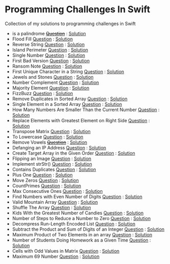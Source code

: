 # Programming Challenges In Swift
Collection of my solutions to programming challenges in Swift

* is a palindrome <strike>[Question]()</strike> : [Solution](/ValidPalindrome.playground/Contents.swift)
* Flood Fill [Question](https://leetcode.com/problems/flood-fill/) : [Solution](/FloodFill.playground/Contents.swift)
* Reverse String [Question](https://leetcode.com/problems/reverse-string/) : [Solution](/ReverseString.playground/Contents.swift)
* Island Perimeter [Question](https://leetcode.com/problems/island-perimeter/) : [Solution](/IslandPerimeter.playground/Contents.swift)
* Single Number [Question](https://leetcode.com/problems/single-number/) : [Solution](/SingleNumber.playground/Contents.swift)
* First Bad Version [Question](https://leetcode.com/problems/first-bad-version/) : [Solution](/FirstBadVersion.playground/Contents.swift)
* Ransom Note [Question](https://leetcode.com/problems/ransom-note/) : [Solution](/RansomNote.playground/Contents.swift)
* First Unique Character in a String [Question](https://leetcode.com/problems/first-unique-character-in-a-string/) : [Solution](/FirstUniqueCharacter.playground/Contents.swift)
* Jewels and Stones [Question](https://leetcode.com/problems/jewels-and-stones/) : [Solution](/JewelsAndStones.playground/Contents.swift)
* Number Complement [Question](https://leetcode.com/problems/number-complement/) : [Solution](/NumberComplement.playground/Contents.swift)
* Majority Element [Question](https://leetcode.com/problems/majority-element/) : [Solution](/MajorityElement.playground/Contents.swift)
* FizzBuzz [Question](https://leetcode.com/problems/fizz-buzz/) : [Solution](/FizzBuzz.playground/Contents.swift)
* Remove Duplicates in Sorted Array [Question](https://leetcode.com/problems/remove-duplicates-from-sorted-array/) : [Solution](/RemoveDuplicates.playground/Contents.swift)
* Single Element in a Sorted Array [Question](https://leetcode.com/problems/single-element-in-a-sorted-array/) : [Solution](/SingleElement.playground/Contents.swift)
* How Many Numbers Are Smaller Than the Current Number [Question](https://leetcode.com/problems/how-many-numbers-are-smaller-than-the-current-number/) : [Solution](/SmallerThanCurrent.playground/Contents.swift)
*  Replace Elements with Greatest Element on Right Side [Question](https://leetcode.com/problems/replace-elements-with-greatest-element-on-right-side/) : [Solution](/ReplaceWithRightGreatest.playground/Contents.swift)
* Transpose Matrix [Question](https://leetcode.com/problems/transpose-matrix/) : [Solution](/TransposeMatrix.playground/Contents.swift)
* To Lowercase [Question](https://leetcode.com/problems/to-lower-case/) : [Solution](/ToLowercase.playground/Contents.swift)
* Remove Vowels <strike>[Question]()</strike> : [Solution](/RemoveVowels.playground/Contents.swift)
* Defanging an IP Address [Question](https://leetcode.com/problems/defanging-an-ip-address/) : [Solution](/DefangIP.playground/Contents.swift)
* Create Target Array in the Given Order [Question](https://leetcode.com/problems/create-target-array-in-the-given-order/) : [Solution](/CreateTargetArray.playground/Contents.swift)
* Flipping an Image [Question](https://leetcode.com/problems/flipping-an-image/) : [Solution](/FlipAnImage.playground/Contents.swift)
* Implement strStr() [Question](https://leetcode.com/problems/implement-strstr/) : [Solution](/strStr.playground/Contents.swift)
* Contains Duplicates [Question](https://leetcode.com/problems/contains-duplicate/) : [Solution](/ContainsDuplicates.playground/Contents.swift)
* Plus One [Question](https://leetcode.com/problems/plus-one/) : [Solution](/PlusOne.playground/Contents.swift)
* Move Zeros [Question](https://leetcode.com/problems/move-zeros/) : [Solution](/MoveZeros.playground/Contents.swift)
* CountPrimes [Question](https://leetcode.com/problems/count-primes/) : [Solution](/CountPrimes.playground/Contents.swift)
* Max Consecutive Ones [Question](https://leetcode.com/problems/max-consecutive-ones/) : [Solution](/MaxConsecutiveOnes.playground/Contents.swift)
* Find Numbers with Even Number of Digits [Question](https://leetcode.com/problems/find-numbers-with-even-number-of-digits/) : [Solution](/EvenNumberOfDigits.playground/Contents.swift)
* Valid Mountain Array [Question](https://leetcode.com/problems/valid-mountain-array/) : [Solution](/ValidMountain.playground/Contents.swift)
* Shuffle The Array [Question](https://leetcode.com/problems/shuffle-the-array/) : [Solution](/ShuffleTheArray.playground/Contents.swift)
* Kids With the Greatest Number of Candies [Question](https://leetcode.com/problems/kids-with-the-greatest-number-of-candies/) : [Solution](/GreatestNumberOfCandles.playground/Contents.swift)
* Number of Steps to Reduce a Number to Zero [Question](https://leetcode.com/problems/number-of-steps-to-reduce-a-number-to-zero/) : [Solution](/ReduceToZero.playground/Contents.swift)
* Decompress Run-Length Encoded List [Question](https://leetcode.com/problems/decompress-run-length-encoded-list/) : [Solution](/DecompressRLEList.playground/Contents.swift)
* Subtract the Product and Sum of Digits of an Integer [Question](https://leetcode.com/problems/subtract-the-product-and-sum-of-digits-of-an-integer/) : [Solution](/SubtractProductFromSum.playground/Contents.swift)
* Maximum Product of Two Elements in an array [Question](https://leetcode.com/problems/maximum-product-of-two-elements-in-an-array/submissions/) : [Solution](/MaxProducts.playground/Contents.swift)
* Number of Students Doing Homework as a Given Time [Question](https://leetcode.com/problems/number-of-students-doing-homework-at-a-given-time/) : [Solution](/DoingHomeworkAtGivenTime.playground/Contents.swift)
* Cells with Odd Values in Matrix [Question](https://leetcode.com/problems/cells-with-odd-values-in-a-matrix/) : [Solution](/OddValuesInMatrix.playground/Contents.swift)
* Maximum 69 Number [Question](https://leetcode.com/problems/maximum-69-number/) : [Solution](/Max69.playground/Contents.swift)